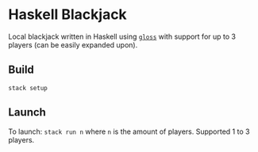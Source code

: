 # Haskell Blackjack

Local blackjack written in Haskell using [`gloss`](https://hackage.haskell.org/package/gloss) with support for up to 3 players (can be easily expanded upon).

## Build
`stack setup`

## Launch
To launch: `stack run n` where `n` is the amount of players. Supported 1 to 3 players.